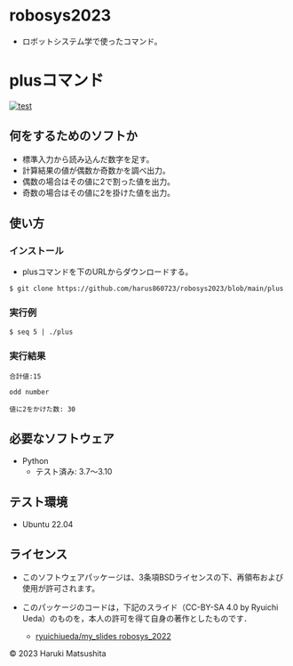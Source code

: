 # robosys2023
* ロボットシステム学で使ったコマンド。

# plusコマンド
[![test](https://github.com/harus860723/robosys2023/actions/workflows/test.yml/badge.svg)](https://github.com/harus860723/robosys2023/actions/workflows/test.yml)

## 何をするためのソフトか

* 標準入力から読み込んだ数字を足す。
* 計算結果の値が偶数か奇数かを調べ出力。
* 偶数の場合はその値に2で割った値を出力。
* 奇数の場合はその値に2を掛けた値を出力。

## 使い方

### インストール

* plusコマンドを下のURLからダウンロードする。
```
$ git clone https://github.com/harus860723/robosys2023/blob/main/plus
```

### 実行例
```
$ seq 5 | ./plus
```

### 実行結果
```
合計値:15

odd number

値に2をかけた数: 30
```

## 必要なソフトウェア
* Python
  * テスト済み: 3.7〜3.10

## テスト環境
* Ubuntu 22.04

## ライセンス
* このソフトウェアパッケージは、3条項BSDライセンスの下、再領布および使用が許可されます。

* このパッケージのコードは，下記のスライド（CC-BY-SA 4.0 by Ryuichi Ueda）のものを，本人の許可を得て自身の著作としたものです．
	* [ryuichiueda/my_slides robosys_2022](https://github.com/ryuichiueda/my_slides/tree/master/robosys_2022)

© 2023 Haruki Matsushita
